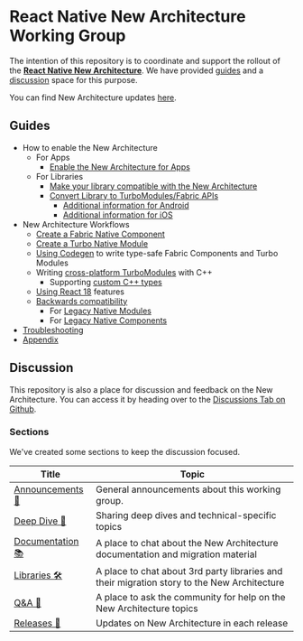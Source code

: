 # React Native New Architecture Working Group

The intention of this repository is to coordinate and support the rollout of the **[React Native New Architecture](https://reactnative.dev/docs/the-new-architecture/landing-page)**. We have provided [guides](#guides) and a [discussion](#discussion) space for this purpose.

You can find New Architecture updates [here](https://github.com/reactwg/react-native-new-architecture/discussions/categories/releases).

## Guides

- How to enable the New Architecture
  - For Apps
    - [Enable the New Architecture for Apps](./docs/enable-apps.md)
  - For Libraries
    - [Make your library compatible with the New Architecture](./docs/enable-libraries.md)
    - [Convert Library to TurboModules/Fabric APIs](./docs/enable-libraries-prerequisites.md)
      - [Additional information for Android](./docs/enable-libraries-android.md)
      - [Additional information for iOS](./docs/enable-libraries-ios.md)
- New Architecture Workflows
  - [Create a Fabric Native Component](./docs/fabric-native-components.md)
  - [Create a Turbo Native Module](./docs/turbo-modules.md)
  - [Using Codegen](./docs/codegen.md) to write type-safe Fabric Components and Turbo Modules
  - Writing [cross-platform TurboModules](./docs/turbo-modules-xplat.md) with C++
    - Supporting [custom C++ types](./docs/cxx-custom-types.md)
  - [Using React 18](./docs/react-18.md) features
  - [Backwards compatibility](./docs/backwards-compat.md)
    - For [Legacy Native Modules](./docs/backwards-compat-turbo-modules.md)
    - For [Legacy Native Components](./docs/backwards-compat-fabric-component.md)
- [Troubleshooting](./docs/troubleshooting.md)
- [Appendix](./docs/appendix.md)

## Discussion

This repository is also a place for discussion and feedback on the New Architecture. You can access it by heading over to the [Discussions Tab on Github](https://github.com/reactwg/react-native-new-architecture/discussions).


### Sections

We've created some sections to keep the discussion focused.

| Title                                                                                                             | Topic                                                                                       |
| ----------------------------------------------------------------------------------------------------------------- | ------------------------------------------------------------------------------------------- |
| [Announcements 📣](https://github.com/reactwg/react-native-new-architecture/discussions/categories/announcements) | General announcements about this working group.                                             |
| [Deep Dive 🐳](https://github.com/reactwg/react-native-new-architecture/discussions/categories/deep-dive)         | Sharing deep dives and technical-specific topics                                            |
| [Documentation 📚](https://github.com/reactwg/react-native-new-architecture/discussions/categories/documentation) | A place to chat about the New Architecture documentation and migration material             |
| [Libraries 🛠](https://github.com/reactwg/react-native-new-architecture/discussions/categories/libraries)          | A place to chat about 3rd party libraries and their migration story to the New Architecture |
| [Q&A 🤝](https://github.com/reactwg/react-native-new-architecture/discussions/categories/q-a)                     | A place to ask the community for help on the New Architecture topics                        |
| [Releases 🏁](https://github.com/reactwg/react-native-new-architecture/discussions/categories/releases)           | Updates on New Architecture in each release                                                 |
